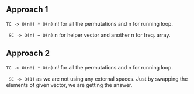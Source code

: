 Approach 1 
-----------
`TC -> O(n!) * O(n)`
n! for all the permutations and n for running loop.
 
` SC -> O(n) + O(n)`
 n for helper vector and another n for freq. array.
 
 Approach 2
 -----------
 `TC -> O(n!) * O(n)`
n! for all the permutations and n for running loop.
 
` SC -> O(1)`
as we are not using any external spaces. Just by swapping the elements of given vector, we are getting the answer.
